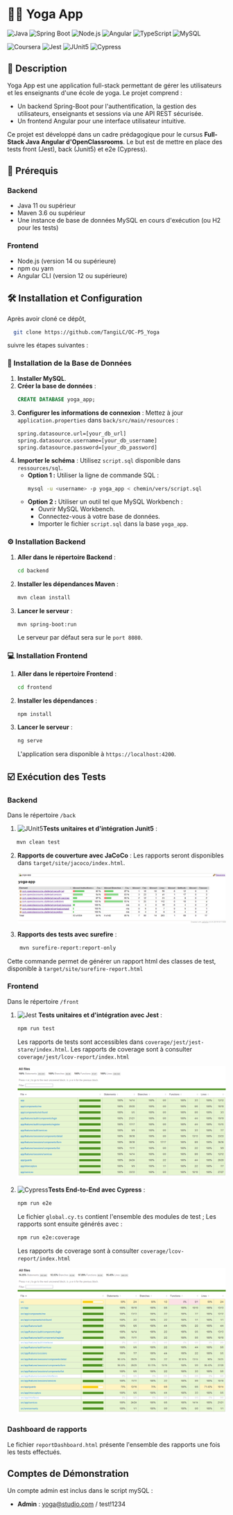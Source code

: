 # 🧘‍♀️ Yoga App

![Java](https://img.shields.io/badge/Java-11%2B-orange?logo=coffeescript&logoColor=orange)
![Spring Boot](https://img.shields.io/badge/Spring%20Boot-2.5.4-green?logo=spring&logoColor=green)
![Node.js](https://img.shields.io/badge/Node.js-14%2B-brightgreen?logo=node.js&logoColor=brightgreen)
![Angular](https://img.shields.io/badge/Angular-12%2B-DD0031?logo=angular&logoColor=DD0031)
![TypeScript](https://img.shields.io/badge/TypeScript-5-3178C6?logo=typescript&logoColor=3178C6)
![MySQL](https://img.shields.io/badge/MySQL-8-4479A1?logo=mysql&logoColor=4479A1)

![Coursera](https://img.shields.io/badge/Projet-Open%20Classrooms-673AB8?logo=coursera&logoColor=673AB8)
![Jest](https://img.shields.io/badge/Tested%20with%20-Jest-C21325?logo=jest&logoColor=C21325)
![JUnit5](https://img.shields.io/badge/Tested%20with-JUnit.5-green?logo=junit5&logoColor=green)
![Cypress](https://img.shields.io/badge/Tested%20with-Cypress-69D3A7?logo=cypress&logoColor=69D3A7)




## 📝 Description
Yoga App est une application full-stack permettant de gérer les utilisateurs et les enseignants d'une école de yoga. Le projet comprend :
- Un backend Spring-Boot pour l'authentification, la gestion des utilisateurs, enseignants et sessions via une API REST sécurisée.
- Un frontend Angular pour une interface utilisateur intuitive.

Ce projet est développé dans un cadre prédagogique pour le cursus **Full-Stack Java Angular d'OpenClassrooms**. Le but est de mettre en place des tests front (Jest), back (Junit5) et e2e (Cypress).

## 🚀 Prérequis

### Backend
- Java 11 ou supérieur
- Maven 3.6 ou supérieur
- Une instance de base de données MySQL en cours d'exécution (ou H2 pour les tests)

### Frontend
- Node.js (version 14 ou supérieure)
- npm ou yarn
- Angular CLI (version 12 ou supérieure)

## 🛠️ Installation et Configuration

Après avoir cloné ce dépôt,
 ```bash
   git clone https://github.com/TangiLC/OC-P5_Yoga
   ```
suivre les étapes suivantes :

### 💽 Installation de la Base de Données
1. **Installer MySQL**.
2. **Créer la base de données** :
   ```sql
   CREATE DATABASE yoga_app;
   ```
3. **Configurer les informations de connexion** :
   Mettez à jour `application.properties` dans `back/src/main/resources` :
   ```properties
   spring.datasource.url=[your_db_url]
   spring.datasource.username=[your_db_username]
   spring.datasource.password=[your_db_password]
   ```
4. **Importer le schéma** :
   Utilisez `script.sql` disponible dans `ressources/sql`.
   - **Option 1 :** Utiliser la ligne de commande SQL :
     ```bash
     mysql -u <username> -p yoga_app < chemin/vers/script.sql
     ```
   - **Option 2 :** Utiliser un outil tel que MySQL Workbench :
     - Ouvrir MySQL Workbench.
     - Connectez-vous à votre base de données.
     - Importer le fichier `script.sql` dans la base `yoga_app`.

### ⚙️ Installation Backend

1. **Aller dans le répertoire Backend** :
   ```bash
   cd backend
   ```
2. **Installer les dépendances Maven** :
   ```bash
   mvn clean install
   ```
3. **Lancer le serveur** :
   ```bash
   mvn spring-boot:run
   ```
   Le serveur par défaut sera sur le `port 8080`.

### 💻 Installation Frontend
1. **Aller dans le répertoire Frontend** :
   ```bash
   cd frontend
   ```
2. **Installer les dépendances** :
   ```bash
   npm install
   ```
3. **Lancer le serveur** :
   ```bash
   ng serve
   ```
   L'application sera disponible à `https://localhost:4200`.

## ☑️ Exécution des Tests

### Backend

Dans le répertoire `/back`
1. ![JUnit5](https://img.shields.io/badge/JUnit5-grey?logo=junit5&logoColor=green)**Tests unitaires et d'intégration Junit5** :
```bash
   mvn clean test
   ```
2. **Rapports de couverture avec JaCoCo** :
   Les rapports seront disponibles dans `target/site/jacoco/index.html`.

   ![rapport Junit5](ressources/reports/junit5Coverage.png)

3. **Rapports des tests avec surefire** :
```bash
    mvn surefire-report:report-only
   ```
   Cette commande permet de générer un rapport html des classes de test, disponible à `target/site/surefire-report.html`

### Frontend

Dans le répertoire `/front`
1. ![Jest](https://img.shields.io/badge/Jest-grey?logo=jest&logoColor=C21325)
**Tests unitaires et d'intégration avec Jest** :
   ```bash
   npm run test
   ```
    Les rapports de tests sont accessibles dans `coverage/jest/jest-stare/index.html`.
    Les rapports de coverage sont à consulter `coverage/jest/lcov-report/index.html`

    ![rapport Jest](ressources/reports/jestCoverage.png)

2. ![Cypress](https://img.shields.io/badge/Cypress-grey?logo=cypress&logoColor=69D3A7)**Tests End-to-End avec Cypress** :
   ```bash
   npm run e2e
   ```
   Le fichier `global.cy.ts` contient l'ensemble des modules de test ; Les rapports sont ensuite générés avec :
   ```bash
   npm run e2e:coverage
   ```
    Les rapports de coverage sont à consulter `coverage/lcov-report/index.html` 

    ![rapport e2e](ressources/reports/e2eCoverage.png)

### Dashboard de rapports

   Le fichier `reportDashboard.html` présente l'ensemble des rapports une fois les tests effectués.

## Comptes de Démonstration

Un compte admin est inclus dans le script mySQL :
- **Admin** : yoga@studio.com / test!1234
